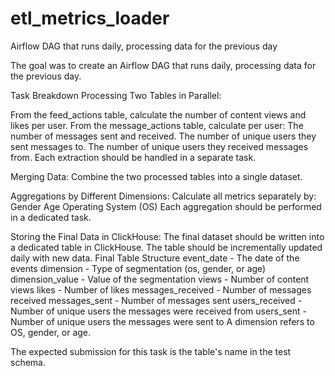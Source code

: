 # etl_metrics_loader
Airflow DAG that runs daily, processing data for the previous day

The goal was to create an Airflow DAG that runs daily, processing data for the previous day.

Task Breakdown
Processing Two Tables in Parallel:

From the feed_actions table, calculate the number of content views and likes per user.
From the message_actions table, calculate per user:
The number of messages sent and received.
The number of unique users they sent messages to.
The number of unique users they received messages from.
Each extraction should be handled in a separate task.

Merging Data:
Combine the two processed tables into a single dataset.

Aggregations by Different Dimensions:
Calculate all metrics separately by:
Gender
Age
Operating System (OS)
Each aggregation should be performed in a dedicated task.

Storing the Final Data in ClickHouse:
The final dataset should be written into a dedicated table in ClickHouse.
The table should be incrementally updated daily with new data.
Final Table Structure
event_date	- The date of the events
dimension	- Type of segmentation (os, gender, or age)
dimension_value -	Value of the segmentation
views -	Number of content views
likes -	Number of likes
messages_received	- Number of messages received
messages_sent	- Number of messages sent
users_received -	Number of unique users the messages were received from
users_sent -	Number of unique users the messages were sent to
A dimension refers to OS, gender, or age.

The expected submission for this task is the table's name in the test schema.
